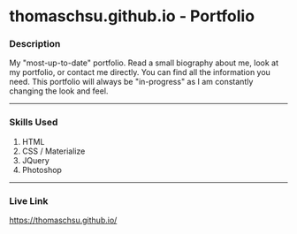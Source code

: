 # thomaschsu.github.io - Portfolio

### Description
My "most-up-to-date" portfolio. Read a small biography about me, look at my portfolio, or contact me directly. You can find all the information you need. This portfolio will always be "in-progress" as I am constantly changing the look and feel.

- - -

### Skills Used
1. HTML
2. CSS / Materialize
3. JQuery
4. Photoshop

- - - 

### Live Link
https://thomaschsu.github.io/
